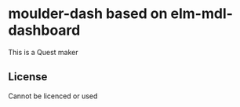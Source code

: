 # moulder-dash based on elm-mdl-dashboard

This is a Quest maker

## License
Cannot be licenced or used


